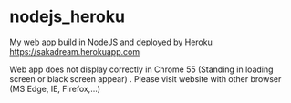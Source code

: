 # nodejs_heroku
My web app build in NodeJS and deployed by Heroku https://sakadream.herokuapp.com

Web app does not display correctly in Chrome 55 (Standing in loading screen or black screen appear) . Please visit website with other browser (MS Edge, IE, Firefox,...)
